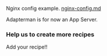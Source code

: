 
Nginx config example. [nginx-config.md](nginx-config.md)

Adapterman is for now an App Server.



### Help us to create more recipes

Add your recipe!!
